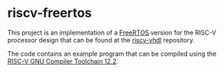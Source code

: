 # riscv-freertos

This project is an implementation of a [FreeRTOS](https://www.freertos.org/) version for the RISC-V processor design that can be found at the [riscv-vhdl](https://github.com/Samulix20/riscv-vhdl) repository.

The code contains an example program that can be compiled using the [RISC-V GNU Compiler Toolchain 12.2](https://github.com/riscv-collab/riscv-gnu-toolchain).
